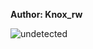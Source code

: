 <b>Author: Knox_rw</b><br>

![undetected](https://github.com/yuankong666/Ultimate-RAT-Collection/assets/128066597/e185f326-afe7-4eaa-b15f-dfa3a4216d4f)
